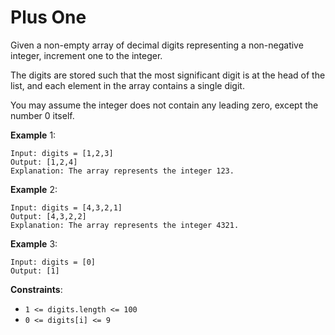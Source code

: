 # Plus One

Given a non-empty array of decimal digits representing a non-negative integer,
increment one to the integer.

The digits are stored such that the most significant digit is at the head of the
list, and each element in the array contains a single digit.

You may assume the integer does not contain any leading zero, except the number
0 itself.

**Example** 1:

```
Input: digits = [1,2,3]
Output: [1,2,4]
Explanation: The array represents the integer 123.
```

**Example** 2:

```
Input: digits = [4,3,2,1]
Output: [4,3,2,2]
Explanation: The array represents the integer 4321.
```

**Example** 3:

```
Input: digits = [0]
Output: [1]
```

**Constraints**:

- `1 <= digits.length <= 100`
- `0 <= digits[i] <= 9`
